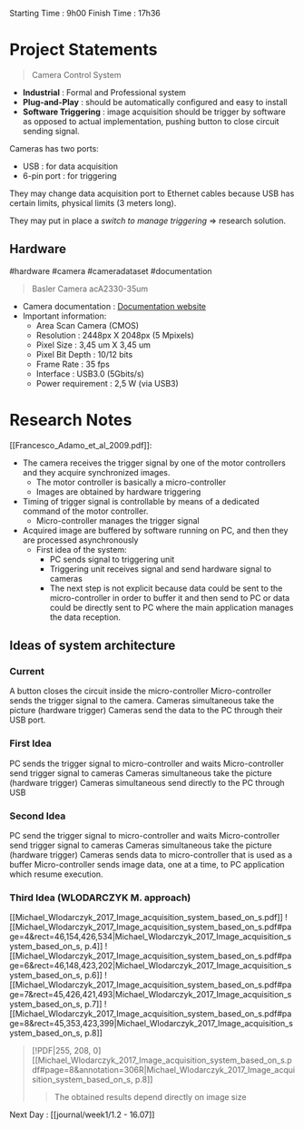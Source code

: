 Starting Time : 9h00
Finish Time : 17h36
# Project Statements

> Camera Control System

- **Industrial** : Formal and Professional system
- **Plug-and-Play** : should be automatically configured and easy to install
- **Software Triggering** : image acquisition should be trigger by software as opposed to actual implementation, pushing button to close circuit sending signal.

Cameras has two ports: 
- USB : for data acquisition
- 6-pin port : for triggering

They may change data acquisition port to Ethernet cables because USB has certain limits, physical limits (3 meters long).

They may put in place a _switch to manage triggering_ => research solution.

## Hardware
 #hardware #camera #cameradataset #documentation

> Basler Camera acA2330-35um


- Camera documentation : [Documentation website](https://docs.baslerweb.com/aca2440-35um)
- Important information: 
	- Area Scan Camera (CMOS)
	- Resolution : 2448px X 2048px (5 Mpixels)
	- Pixel Size : 3,45 um X 3,45 um
	- Pixel Bit Depth : 10/12 bits
	- Frame Rate : 35 fps
	- Interface : USB3.0 (5Gbits/s)
	- Power requirement : 2,5 W (via USB3)

# Research Notes

[[Francesco_Adamo_et_al_2009.pdf]]: 
- The camera receives the trigger signal by one of the motor controllers and they acquire synchronized images.
	- The motor controller is basically a micro-controller
	- Images are obtained by hardware triggering
- Timing of trigger signal is controllable by means of a dedicated command of the motor controller.
	- Micro-controller manages the trigger signal
- Acquired image are buffered by software running on PC, and then they are processed asynchronously
	- First idea of the system:
		- PC sends signal to triggering unit
		- Triggering unit receives signal and send hardware signal to cameras
		- The next step is not explicit because data could be sent to the micro-controller in order to buffer it and then send to PC or data could be directly sent to PC where the main application manages the data reception.


## Ideas of system architecture

### Current

A button closes the circuit inside the micro-controller 
Micro-controller sends the trigger signal to the camera. 
Cameras simultaneous take the picture (hardware trigger)
Cameras send the data to the PC through their USB port. 

### First Idea

PC sends the trigger signal to micro-controller and waits
Micro-controller send trigger signal to cameras
Cameras simultaneous take the picture (hardware trigger)
Cameras simultaneous send directly to the PC through USB

### Second Idea

PC send the trigger signal to micro-controller and waits
Micro-controller send trigger signal to cameras
Cameras simultaneous take the picture (hardware trigger)
Cameras sends data to micro-controller that is used as a buffer
Micro-controller sends image data, one at a time, to PC application which resume execution.

### Third Idea (WLODARCZYK M. approach)

[[Michael_Wlodarczyk_2017_Image_acquisition_system_based_on_s.pdf]]
![[Michael_Wlodarczyk_2017_Image_acquisition_system_based_on_s.pdf#page=4&rect=46,154,426,534|Michael_Wlodarczyk_2017_Image_acquisition_system_based_on_s, p.4]]
![[Michael_Wlodarczyk_2017_Image_acquisition_system_based_on_s.pdf#page=6&rect=46,148,423,202|Michael_Wlodarczyk_2017_Image_acquisition_system_based_on_s, p.6]]
![[Michael_Wlodarczyk_2017_Image_acquisition_system_based_on_s.pdf#page=7&rect=45,426,421,493|Michael_Wlodarczyk_2017_Image_acquisition_system_based_on_s, p.7]]
![[Michael_Wlodarczyk_2017_Image_acquisition_system_based_on_s.pdf#page=8&rect=45,353,423,399|Michael_Wlodarczyk_2017_Image_acquisition_system_based_on_s, p.8]]
> [!PDF|255, 208, 0] [[Michael_Wlodarczyk_2017_Image_acquisition_system_based_on_s.pdf#page=8&annotation=306R|Michael_Wlodarczyk_2017_Image_acquisition_system_based_on_s, p.8]]
> > The obtained results depend directly on image size


Next Day : [[journal/week1/1.2 - 16.07]]